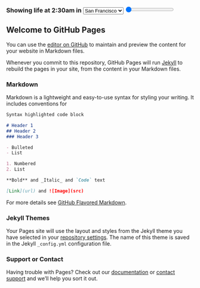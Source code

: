 <div id="map">
</div>
<h3>
Showing life at <span id="time-text">2:30am</span> in
<select id="city-select">
  <option value="San Francisco">San Francisco</option>
  <option value="New York">New York</option>
  <option value="audi">Las Vegas</option>
  <option value="audi">Boston</option>
  <option value="audi">Los Angeles</option>
  <option value="audi">Chicago</option>
  <option value="audi">Nashville</option>
  <option value="audi">Houston</option>
  <option value="audi">Denver</option>
  <option value="Cincinnati">Cincinnati</option>
</select>
<input id="time-select" class="form-control" type="range" min="5" max="23" step="0.5" ng-model="slider['contrast']" value="2.5">
</h3>


## Welcome to GitHub Pages

You can use the [editor on GitHub](https://github.com/thingless/its230am/edit/master/index.md) to maintain and preview the content for your website in Markdown files.

Whenever you commit to this repository, GitHub Pages will run [Jekyll](https://jekyllrb.com/) to rebuild the pages in your site, from the content in your Markdown files.

### Markdown

Markdown is a lightweight and easy-to-use syntax for styling your writing. It includes conventions for

```markdown
Syntax highlighted code block

# Header 1
## Header 2
### Header 3

- Bulleted
- List

1. Numbered
2. List

**Bold** and _Italic_ and `Code` text

[Link](url) and ![Image](src)
```

For more details see [GitHub Flavored Markdown](https://guides.github.com/features/mastering-markdown/).

### Jekyll Themes

Your Pages site will use the layout and styles from the Jekyll theme you have selected in your [repository settings](https://github.com/thingless/its230am/settings). The name of this theme is saved in the Jekyll `_config.yml` configuration file.

### Support or Contact

Having trouble with Pages? Check out our [documentation](https://help.github.com/categories/github-pages-basics/) or [contact support](https://github.com/contact) and we’ll help you sort it out.
